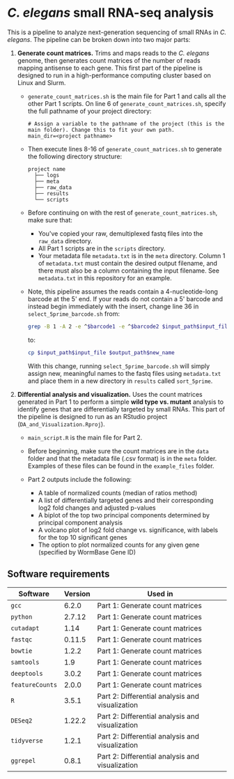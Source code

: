 # *C. elegans* small RNA-seq analysis

This is a pipeline to analyze next-generation sequencing of small RNAs in *C. elegans*. The pipeline can be broken down into two major parts:

1. **Generate count matrices.** Trims and maps reads to the *C. elegans* genome, then generates count matrices of the number of reads mapping antisense to each gene. This first part of the pipeline is designed to run in a high-performance computing cluster based on Linux and Slurm.
	- <code>generate_count_matrices.sh</code> is the main file for Part 1 and calls all the other Part 1 scripts. On line 6 of <code>generate_count_matrices.sh</code>, specify the full pathname of your project directory:
		```
		# Assign a variable to the pathname of the project (this is the main folder). Change this to fit your own path.
		main_dir=<project pathname>
		```
	- Then execute lines 8-16 of <code>generate_count_matrices.sh</code> to generate the following directory structure:
		```
		project name
		  ├── logs
		  ├── meta
		  ├── raw_data
		  ├── results
		  └── scripts
		```
	- Before continuing on with the rest of <code>generate_count_matrices.sh</code>, make sure that:
		- You've copied your raw, demultiplexed fastq files into the <code>raw_data</code> directory.
		- All Part 1 scripts are in the <code>scripts</code> directory.
		- Your metadata file <code>metadata.txt</code> is in the <code>meta</code> directory. Column 1 of <code>metadata.txt</code> must contain the desired output filename, and there must also be a column containing the input filename. See <code>metadata.txt</code> in this repository for an example.

	- Note, this pipeline assumes the reads contain a 4-nucleotide-long barcode at the 5' end. If your reads do not contain a 5' barcode and instead begin immediately with the insert, change line 36 in <code>select_5prime_barcode.sh</code> from:
		```bash
		grep -B 1 -A 2 -e ^$barcode1 -e ^$barcode2 $input_path$input_file | sed '/^--/d' > $output_path$new_name
		```
		to:
		```bash
		cp $input_path$input_file $output_path$new_name
		```
		With this change, running <code>select_5prime_barcode.sh</code> will simply assign new, meaningful names to the fastq files using <code>metadata.txt</code> and place them in a new directory in <code>results</code> called <code>sort_5prime</code>.

2. **Differential analysis and visualization.** Uses the count matrices generated in Part 1 to perform a simple **wild type vs. mutant** analysis to identify genes that are differentially targeted by small RNAs. This part of the pipeline is designed to run as an RStudio project (<code>DA_and_Visualization.Rproj</code>).
	- <code>main_script.R</code> is the main file for Part 2.

	- Before beginning, make sure the count matrices are in the <code>data</code> folder and that the metadata file (.csv format) is in the <code>meta</code> folder. Examples of these files can be found in the <code>example_files</code> folder.

	- Part 2 outputs include the following:
		- A table of normalized counts (median of ratios method)
		- A list of differentially targeted genes and their corresponding log2 fold changes and adjusted p-values
		- A biplot of the top two principal components determined by principal component analysis
		- A volcano plot of log2 fold change vs. significance, with labels for the top 10 significant genes
		- The option to plot normalized counts for any given gene (specified by WormBase Gene ID)

## Software requirements

| Software                    | Version      | Used in                                         |
| --------------------------- | ------------ | ----------------------------------------------- |
| <code>gcc</code>            | 6.2.0        | Part 1: Generate count matrices                 |
| <code>python</code>         | 2.7.12       | Part 1: Generate count matrices                 |
| <code>cutadapt</code>       | 1.14         | Part 1: Generate count matrices                 |
| <code>fastqc</code>         | 0.11.5       | Part 1: Generate count matrices                 |
| <code>bowtie</code>         | 1.2.2        | Part 1: Generate count matrices                 |
| <code>samtools</code>       | 1.9          | Part 1: Generate count matrices                 |
| <code>deeptools</code>      | 3.0.2        | Part 1: Generate count matrices                 |
| <code>featureCounts</code>  | 2.0.0        | Part 1: Generate count matrices                 |
| <code>R</code>              | 3.5.1        | Part 2: Differential analysis and visualization |
| <code>DESeq2</code>         | 1.22.2       | Part 2: Differential analysis and visualization |
| <code>tidyverse</code>      | 1.2.1        | Part 2: Differential analysis and visualization |
| <code>ggrepel</code>        | 0.8.1        | Part 2: Differential analysis and visualization |